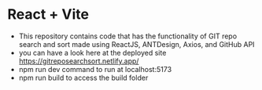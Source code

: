 # React + Vite

- This repository contains code that has the functionality of GIT repo search and sort made using ReactJS, ANTDesign, Axios, and GitHub API
- you can have a look here at the deployed site https://gitreposearchsort.netlify.app/
- npm run dev command to run at localhost:5173
- npm run build to access the build folder
